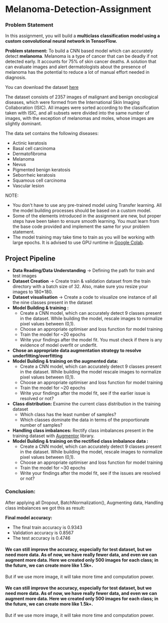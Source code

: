 # Melanoma-Detection-Assignment
### Problem Statement
In this assignment, you will build a **multiclass classification model using a custom convolutional neural network in TensorFlow.** 

 

**Problem statement:** To build a CNN based model which can accurately detect **melanoma**. Melanoma is a type of cancer that can be deadly if not detected early. It accounts for 75% of skin cancer deaths. A solution that can evaluate images and alert dermatologists about the presence of melanoma has the potential to reduce a lot of manual effort needed in diagnosis.


You can download the dataset [here](https://drive.google.com/file/d/1xLfSQUGDl8ezNNbUkpuHOYvSpTyxVhCs/view?usp=sharing)


The dataset consists of 2357 images of malignant and benign oncological diseases, which were formed from the International Skin Imaging Collaboration (ISIC). All images were sorted according to the classification taken with ISIC, and all subsets were divided into the same number of images, with the exception of melanomas and moles, whose images are slightly dominant.


The data set contains the following diseases:

- Actinic keratosis
- Basal cell carcinoma
- Dermatofibroma
- Melanoma
- Nevus
- Pigmented benign keratosis
- Seborrheic keratosis
- Squamous cell carcinoma
- Vascular lesion

NOTE:

* You don't have to use any pre-trained model using Transfer learning. All the model building processes should be based on a custom model.
* Some of the elements introduced in the assignment are new, but proper steps have been taken to ensure smooth learning. You must learn from the base code provided and implement the same for your problem statement.
* The model training may take time to train as you will be working with large epochs. It is advised to use GPU runtime in [Google Colab](https://colab.research.google.com/).
 

## Project Pipeline
- **Data Reading/Data Understanding** → Defining the path for train and test images 
- **Dataset Creation** → Create train & validation dataset from the train directory with a batch size of 32. Also, make sure you resize your images to 180*180.
- **Dataset visualisation** → Create a code to visualize one instance of all the nine classes present in the dataset 
- **Model Building & training :**
    - Create a CNN model, which can accurately detect 9 classes present in the dataset. While building the model, rescale images to normalize pixel values between (0,1).
    - Choose an appropriate optimiser and loss function for model training
    - Train the model for ~20 epochs
    - Write your findings after the model fit. You must check if there is any evidence of model overfit or underfit.
- **Chose an appropriate data augmentation strategy to resolve underfitting/overfitting**
- **Model Building & training on the augmented data:**
    - Create a CNN model, which can accurately detect 9 classes present in the dataset. While building the model rescale images to normalize pixel values between (0,1).
    - Choose an appropriate optimiser and loss function for model training
    - Train the model for ~20 epochs
    - Write your findings after the model fit, see if the earlier issue is resolved or not?
- **Class distribution:** Examine the current class distribution in the training dataset 
    - Which class has the least number of samples?
    - Which classes dominate the data in terms of the proportionate number of samples?
- **Handling class imbalances:** Rectify class imbalances present in the training dataset with [Augmentor](https://augmentor.readthedocs.io/en/master/) library.
- **Model Building & training on the rectified class imbalance data :**
    - Create a CNN model, which can accurately detect 9 classes present in the dataset. While building the model, rescale images to normalize pixel values between (0,1).
    - Choose an appropriate optimiser and loss function for model training
    - Train the model for ~30 epochs
    - Write your findings after the model fit, see if the issues are resolved or not?


### Conclusion:

After applying all Dropout, BatchNormalization(), Augmenting data, Handling class imbalances we got this as result:

**Final model accuracy:**

- The final train accuracy is 0.9343
- Validation accuracy is 0.8567
- The test accuracy is 0.4746

#### **We can still improve the accuracy, especially for test dataset, but we need more data. As of now, we have really fewer data, and even we can augment more data. Here we created only 500 images for each class; in the future, we can create more like 1.5k+.**

But if we use more image, it will take more time and computation power.

#### **We can still improve the accuracy, especially for test dataset, but we need more data. As of now, we have really fewer data, and even we can augment more data. Here we created only 500 images for each class; in the future, we can create more like 1.5k+.**

But if we use more image, it will take more time and computation power.


